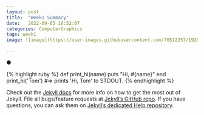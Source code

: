 ```yaml
---
layout: post
title:  "Week1 Summary"
date:   2022-09-05 16:52:07
categories: ComputerGraphics
tags: week1
image: ![image](https://user-images.githubusercontent.com/70512257/192621740-15486cb5-058a-4cac-8698-ea406ceeb94f.png)

---
```


●


{% highlight ruby %}
def print_hi(name)
  puts "Hi, #{name}"
end
print_hi('Tom')
#=> prints 'Hi, Tom' to STDOUT.
{% endhighlight %}

Check out the [Jekyll docs][jekyll] for more info on how to get the most out of Jekyll. File all bugs/feature requests at [Jekyll’s GitHub repo][jekyll-gh]. If you have questions, you can ask them on [Jekyll’s dedicated Help repository][jekyll-help].

[jekyll]:      http://jekyllrb.com
[jekyll-gh]:   https://github.com/jekyll/jekyll
[jekyll-help]: https://github.com/jekyll/jekyll-help
